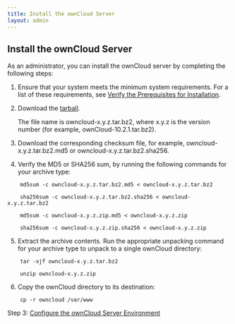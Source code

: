 ```yaml
---
title: Install the ownCloud Server
layout: admin
---
```


## Install the ownCloud Server	
As an administrator, you can install the ownCloud server by completing the following steps:
1. Ensure that your system meets the minimum system requirements. For a list of these requirements, see [Verify the Prerequisites for Installation](./prereq.html). 
2. Download the [tarball](https://owncloud.org/download/#owncloud-server-tar-ball). 
   
   The file name is owncloud-x.y.z.tar.bz2, where x.y.z is the version number (for example, ownCloud-10.2.1.tar.bz2).
3. Download the corresponding checksum file, for example, owncloud-x.y.z.tar.bz2.md5 or
owncloud-x.y.z.tar.bz2.sha256.
4. Verify the MD5 or SHA256 sum, by running the following commands for your archive type:
```
    md5sum -c owncloud-x.y.z.tar.bz2.md5 < owncloud-x.y.z.tar.bz2
    
    sha256sum -c owncloud-x.y.z.tar.bz2.sha256 < owncloud-x.y.z.tar.bz2
    
    md5sum -c owncloud-x.y.z.zip.md5 < owncloud-x.y.z.zip
    
    sha256sum -c owncloud-x.y.z.zip.sha256 < owncloud-x.y.z.zip
```
5. Extract the archive contents. Run the appropriate unpacking command for your archive type to unpack to a single ownCloud directory:
```
    tar -xjf owncloud-x.y.z.tar.bz2
    
    unzip owncloud-x.y.z.zip 
```    
6. Copy the ownCloud directory to its destination:
```
    cp -r owncloud /var/www
```    

Step 3: [Configure the ownCloud Server Environment](./configure.html)

